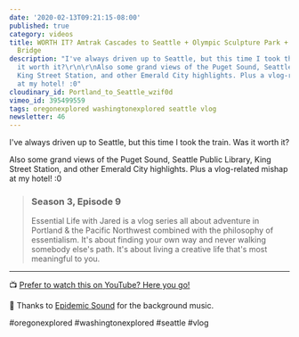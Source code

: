 ```yaml
---
date: '2020-02-13T09:21:15-08:00'
published: true
category: videos
title: WORTH IT? Amtrak Cascades to Seattle + Olympic Sculpture Park + Tacoma Narrows
  Bridge
description: "I've always driven up to Seattle, but this time I took the train. Was
  it worth it?\r\n\r\nAlso some grand views of the Puget Sound, Seattle Public Library,
  King Street Station, and other Emerald City highlights. Plus a vlog-related mishap
  at my hotel! :0"
cloudinary_id: Portland_to_Seattle_wzif0d
vimeo_id: 395499559
tags: oregonexplored washingtonexplored seattle vlog
newsletter: 46
---
```


I've always driven up to Seattle, but this time I took the train. Was it worth it?

Also some grand views of the Puget Sound, Seattle Public Library, King Street Station, and other Emerald City highlights. Plus a vlog-related mishap at my hotel! :0

> ### Season 3, Episode 9
> 
> Essential Life with Jared is a vlog series all about adventure in Portland & the Pacific Northwest combined with the philosophy of essentialism. It's about finding your own way and never walking somebody else's path. It's about living a creative life that's most meaningful to you.

----

📺 [Prefer to watch this on YouTube? Here you go!](https://www.youtube.com/watch?v=kDCnl0ylsXQ&list=PLip2suM9jXCOtgbwtz05ScC2QzGXuI-tI&index=8)

🎵 Thanks to [Epidemic Sound](https://player.epidemicsound.com) for the background music.

#oregonexplored #washingtonexplored #seattle #vlog